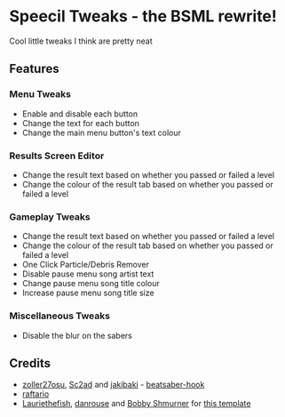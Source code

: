 # Speecil Tweaks - the BSML rewrite!

Cool little tweaks I think are pretty neat

## Features

### Menu Tweaks
  - Enable and disable each button
  - Change the text for each button 
  - Change the main menu button's text colour
 
### Results Screen Editor
  - Change the result text based on whether you passed or failed a level
  - Change the colour of the result tab based on whether you passed or failed a level

### Gameplay Tweaks
  - Change the result text based on whether you passed or failed a level
  - Change the colour of the result tab based on whether you passed or failed a level
  - One Click Particle/Debris Remover
  - Disable pause menu song artist text
  - Change pause menu song title colour
  - Increase pause menu song title size
  
### Miscellaneous Tweaks

  - Disable the blur on the sabers

## Credits

* [zoller27osu](https://github.com/zoller27osu), [Sc2ad](https://github.com/Sc2ad) and [jakibaki](https://github.com/jakibaki) - [beatsaber-hook](https://github.com/sc2ad/beatsaber-hook)
* [raftario](https://github.com/raftario)
* [Lauriethefish](https://github.com/Lauriethefish), [danrouse](https://github.com/danrouse) and [Bobby Shmurner](https://github.com/BobbyShmurner) for [this template](https://github.com/Lauriethefish/quest-mod-template)
